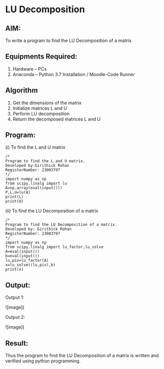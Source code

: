 # LU Decomposition 

## AIM:
To write a program to find the LU Decomposition of a matrix.

## Equipments Required:
1. Hardware – PCs
2. Anaconda – Python 3.7 Installation / Moodle-Code Runner

## Algorithm
1. Get the dimensions of the matrix
2. Initialize matrices L and U
3.  Perform LU decomposition
4.  Return the decomposed matrices L and U

## Program:
(i) To find the L and U matrix
```
/*
Program to find the L and U matrix.
Developed by:Girithick Rohan 
RegisterNumber: 23003797
*/
import numpy as np
from scipy.linalg import lu
A=np.array(eval(input()))
P,L,U=lu(A)
print(L)
print(U)
```
(ii) To find the LU Decomposition of a matrix
```
/*
Program to find the LU Decomposition of a matrix.
Developed by: Girithick Rohan
RegisterNumber: 23003797
*/
import numpy as np
from scipy.linalg import lu_factor,lu_solve
A=eval(input())
b=eval(input())
lu,piv=lu_factor(A)
x=lu_solve((lu,piv),b)
print(x)
```

## Output:
Output 1:

![image](

Output 2:

![image](


## Result:
Thus the program to find the LU Decomposition of a matrix is written and verified using python programming.

